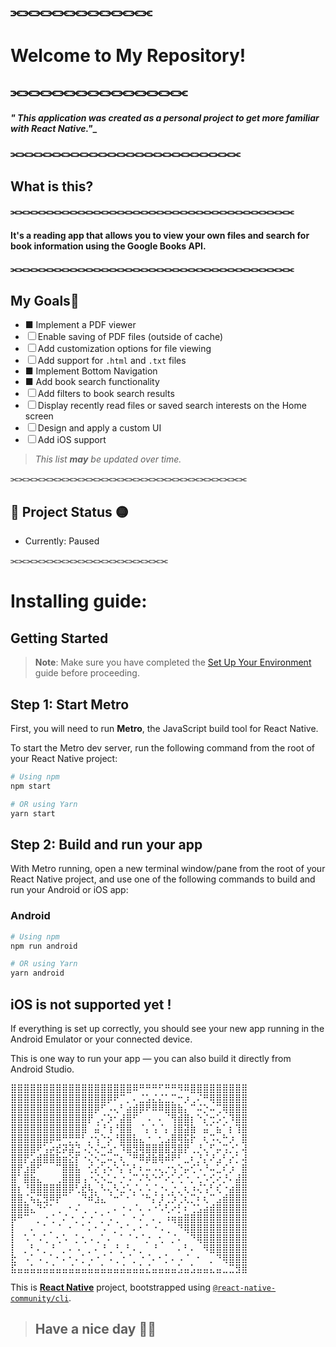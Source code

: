 ## ⫘⫘⫘⫘⫘⫘⫘⫘⫘⫘⫘⫘
# Welcome to My Repository!
## ⫘⫘⫘⫘⫘⫘⫘⫘⫘⫘⫘⫘⫘⫘⫘

#### ___" This application was created as a personal project to get more familiar with **React Native**."____
### ⫘⫘⫘⫘⫘⫘⫘⫘⫘⫘⫘⫘⫘⫘⫘⫘⫘⫘⫘⫘⫘⫘⫘⫘⫘
## What is this?
#### ⫘⫘⫘⫘⫘⫘⫘⫘⫘⫘⫘⫘⫘⫘⫘⫘⫘⫘⫘⫘⫘⫘⫘⫘⫘⫘⫘⫘⫘⫘⫘⫘⫘⫘⫘⫘
#### It's a reading app that allows you to view your own files and search for book information using the **Google Books API**.
#### ⫘⫘⫘⫘⫘⫘⫘⫘⫘⫘⫘⫘⫘⫘⫘⫘⫘⫘⫘⫘⫘⫘⫘⫘⫘⫘⫘⫘⫘⫘⫘⫘⫘⫘⫘⫘

## My Goals📜

- ■ Implement a PDF viewer
- ☐ Enable saving of PDF files (outside of cache)
- ☐ Add customization options for file viewing
- ☐ Add support for `.html` and `.txt` files
- ■ Implement Bottom Navigation
- ■ Add book search functionality
- ☐ Add filters to book search results
- ☐ Display recently read files or saved search interests on the Home screen
- ☐ Design and apply a custom UI
- ☐ Add iOS support

> _This list **may** be updated over time._

⫘⫘⫘⫘⫘⫘⫘⫘⫘⫘⫘⫘⫘⫘⫘⫘⫘⫘⫘⫘⫘⫘⫘⫘⫘⫘⫘⫘⫘⫘
## 🚧 Project Status 🟡

- Currently: Paused

⫘⫘⫘⫘⫘⫘⫘⫘⫘⫘⫘⫘⫘⫘⫘⫘⫘⫘⫘⫘


# Installing guide:

## Getting Started

> **Note**: Make sure you have completed the [Set Up Your Environment](https://reactnative.dev/docs/set-up-your-environment) guide before proceeding.

## Step 1: Start Metro

First, you will need to run **Metro**, the JavaScript build tool for React Native.

To start the Metro dev server, run the following command from the root of your React Native project:

```sh
# Using npm
npm start

# OR using Yarn
yarn start
```

## Step 2: Build and run your app

With Metro running, open a new terminal window/pane from the root of your React Native project, and use one of the following commands to build and run your Android or iOS app:

### Android

```sh
# Using npm
npm run android

# OR using Yarn
yarn android
```

## iOS is not supported yet !

If everything is set up correctly, you should see your new app running in the Android Emulator or your connected device.

This is one way to run your app — you can also build it directly from Android Studio.



<pre>⣿⣿⣿⣿⣿⣿⣿⣿⣿⣿⣿⣿⣿⣿⣿⣿⣿⣿⣿⠿⠛⠛⠛⠋⠛⠛⠻⠿⣿⣿⣿⣿⣿⣿⣿⣿⣿
⣿⣿⣿⣿⣿⣿⣿⣿⣿⣿⣿⣿⣿⣿⣿⡿⠟⠉⡀⠄⣈⣡⣌⣌⣁⡉⠒⡰⢀⠌⠛⢿⣿⣿⣿⣿⣿
⣿⣿⣿⣿⣿⣿⣿⣿⣿⣿⣿⣿⣿⡿⠋⠠⢄⠃⣴⣾⡿⠟⠿⠿⣿⣿⣷⡄⠉⠬⡑⠤⢉⢿⣿⣿⣿
⣿⣿⣿⣿⣿⣿⣿⣿⣿⣿⣿⣿⡟⢀⠌⡱⠂⣼⣿⠋⠀⠠⠀⠄⠈⢻⣾⣿⡆⠑⡌⢒⡡⢂⠹⣿⣿
⣿⣿⣿⣿⣿⣿⣿⣿⣿⣿⣿⣿⠀⣬⠘⢰⠘⣿⣿⠀⠈⡄⢡⠈⡄⢸⣿⣽⣷⠀⣬⠁⣦⠁⡆⢹⣿
⣿⣿⣿⣿⣿⣿⡿⠿⠛⡛⡛⠃⡐⢢⠑⡢⠘⣿⣿⣧⣄⠐⠀⢂⣠⣿⢿⣯⡗⠀⢆⠩⢄⠓⡰⠀⣿
⣿⣿⣿⣿⠟⢡⡴⣞⡽⣽⣙⠠⡑⢌⠒⣡⠂⠹⣿⣻⢿⣿⣿⣿⣿⣻⣿⡟⢀⡘⢄⠋⡤⢩⡐⡁⢼
⣿⣿⡟⣡⣾⣿⣿⣷⣶⣕⡏⠐⢌⠢⣉⠤⡉⢆⠈⠛⠿⡾⣷⢿⠾⠟⠃⣀⠆⡘⡌⠜⣠⠃⡔⡁⢼
⣿⡟⣰⣿⠋⠀⠀⠉⣿⣿⣧⠀⢊⡔⢡⠢⠑⡌⢡⠃⠆⠤⠠⢄⡐⢢⠑⡤⢊⠡⠘⠤⣁⠎⡰⠀⣿
⣿⠁⣿⣷⣄⠀⠀⢀⣿⣿⣿⢠⠐⢌⠢⣁⠂⡐⠠⠉⠌⠣⠑⠊⠔⡁⢊⠐⡀⢂⠡⢊⠔⡘⠄⣼⣿
⣿⡆⠘⣿⣿⣿⣿⣿⣿⡿⢃⣞⢧⡀⠣⢄⠣⣐⠡⡈⠄⠡⢈⠐⠄⡐⡀⢆⠰⢌⢡⠃⢎⠐⣴⣿⣿
⣿⣿⡈⢦⣍⣻⠿⡟⠉⠀⠀⠙⠾⣱⣄⠈⠒⠁⠂⠁⠈⠓⡌⡸⢈⡱⢈⢆⡉⠆⢆⠉⣠⣾⣿⣿⣿
⣿⣿⣿⣄⠙⠊⠁⢀⠀⠂⠌⢀⠀⡀⠀⡀⠄⠐⠠⠈⠄⠠⠐⠡⢃⠔⡃⠆⢈⣡⣴⣾⣿⣿⣿⣿⣿
⡿⠛⠉⠀⡀⠐⢈⠀⠌⠐⡀⠂⡐⠀⡁⠠⢀⠈⠀⠂⠌⠀⠄⡀⠰⢶⣶⣿⣿⣿⣿⣿⣿⣿⣿⣿⣿
⡇⠀⠀⠄⠀⠁⡀⠈⠀⠂⠀⠁⠄⠂⠠⠁⡀⠂⠁⠄⠂⠁⠐⠠⢀⠀⠙⢿⣿⣿⣿⣿⣿⣿⣿⣿⣿
⡇⠀⠡⠈⠠⢁⠀⢂⠡⠀⡁⢂⠠⢀⠁⠄⠀⠁⠈⠐⠈⡐⠀⢂⠀⡈⠄⠀⠙⢿⣿⣿⣿⣿⣿⣿⣿
⡇⠀⡀⠃⠄⡀⠘⠀⡀⠄⠠⠀⡀⠄⠘⢀⠘⡀⠃⠄⡀⠀⠘⠀⠀⠀⠄⠃⠄⠀⠻⣿⣿⣿⣿⣿⣿
⣗⠀⠠⠁⠠⢀⠁⠂⠄⠂⠄⡁⠠⠐⠈⠠⢀⠐⠈⡀⠐⠈⠄⠂⡁⠄⠠⠈⠀⠂⠀⡀⠙⢿⣿⣿⣿
⣯⣤⣤⣥⣤⣤⣬⣤⣤⣬⣤⣤⣥⣤⣥⣤⣤⣬⣤⣤⣥⣌⣤⣤⣤⣤⣡⣤⣡⣤⣤⣄⣤⣀⣉⣻⣿</pre>
This is [**React Native**](https://reactnative.dev) project, bootstrapped using [`@react-native-community/cli`](https://github.com/react-native-community/cli).

> ## Have a nice day 👋😊
